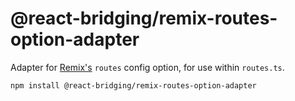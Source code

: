 # @react-bridging/remix-routes-option-adapter

Adapter for [Remix's](https://remix.run) `routes` config option, for use within `routes.ts`.

```sh
npm install @react-bridging/remix-routes-option-adapter
```
